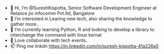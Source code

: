 - 👋 Hi, I’m @SureshKispotta, Senior Software Development Engineer at Relance jio infocomm Pvt.ltd, Bangalore
- 👀 I’m interested in Learing new tech, also sharing the knowledge to gather more..
- 🌱 I’m currently learning Python, R and looking to develop a library to interchange the command with linux kernal
- 💞️ Love collaborate with tech events..
- 📫 Ping me linkdn https://in.linkedin.com/in/suresh-kispotta-41a226a5 

<!---
SureshKispotta/SureshKispotta is a ✨ special ✨ repository because its `README.md` (this file) appears on your GitHub profile.
You can click the Preview link to take a look at your changes.
--->
